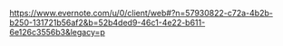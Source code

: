 
https://www.evernote.com/u/0/client/web#?n=57930822-c72a-4b2b-b250-131721b56af2&b=52b4ded9-46c1-4e22-b611-6e126c3556b3&legacy=p
